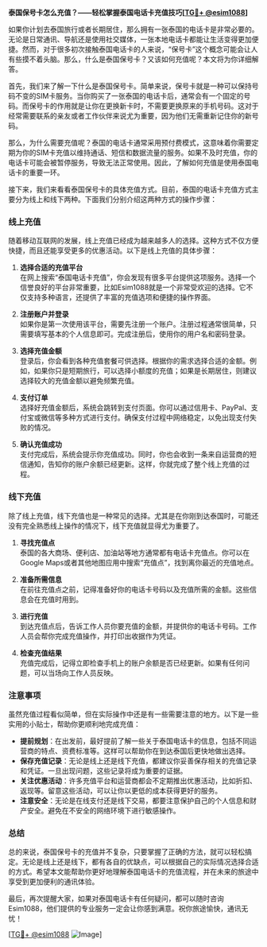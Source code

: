 **泰国保号卡怎么充值？——轻松掌握泰国电话卡充值技巧[[TG💪+ @esim1088](https://t.me/s/esim1088)]**

如果你计划去泰国旅行或者长期居住，那么拥有一张泰国的电话卡是非常必要的。无论是日常通讯、导航还是使用社交媒体，一张本地电话卡都能让生活变得更加便捷。然而，对于很多初次接触泰国电话卡的人来说，“保号卡”这个概念可能会让人有些摸不着头脑。那么，什么是泰国保号卡？又该如何充值呢？本文将为你详细解答。

首先，我们来了解一下什么是泰国保号卡。简单来说，保号卡就是一种可以保持号码不变的SIM卡服务。当你购买了一张泰国的电话卡后，通常会有一个固定的号码。而保号卡的作用就是让你在更换新卡时，不需要更换原来的手机号码。这对于经常需要联系的亲友或者工作伙伴来说尤为重要，因为他们无需重新记住你的新号码。

那么，为什么需要充值呢？泰国的电话卡通常采用预付费模式，这意味着你需要定期为你的SIM卡充值以维持通话、短信和数据流量的服务。如果不及时充值，你的电话卡可能会被暂停服务，导致无法正常使用。因此，了解如何充值是使用泰国电话卡的重要一环。

接下来，我们来看看泰国保号卡的具体充值方式。目前，泰国的电话卡充值方式主要分为线上和线下两种。下面我们分别介绍这两种方式的操作步骤：

### 线上充值

随着移动互联网的发展，线上充值已经成为越来越多人的选择。这种方式不仅方便快捷，而且还能享受更多的优惠活动。以下是线上充值的具体步骤：

1. **选择合适的充值平台**  
   在网上搜索“泰国电话卡充值”，你会发现有很多平台提供这项服务。选择一个信誉良好的平台非常重要，比如Esim1088就是一个非常受欢迎的选择。它不仅支持多种语言，还提供了丰富的充值选项和便捷的操作界面。

2. **注册账户并登录**  
   如果你是第一次使用该平台，需要先注册一个账户。注册过程通常很简单，只需要填写基本的个人信息即可。完成注册后，使用你的用户名和密码登录。

3. **选择充值金额**  
   登录后，你会看到各种充值套餐可供选择。根据你的需求选择合适的金额。例如，如果你只是短期旅行，可以选择小额度的充值；如果是长期居住，则建议选择较大的充值金额以避免频繁充值。

4. **支付订单**  
   选择好充值金额后，系统会跳转到支付页面。你可以通过信用卡、PayPal、支付宝或微信等多种方式进行支付。确保支付过程中网络稳定，以免出现支付失败的情况。

5. **确认充值成功**  
   支付完成后，系统会提示你充值成功。同时，你也会收到一条来自运营商的短信通知，告知你的账户余额已经更新。这样，你就完成了整个线上充值的过程。

### 线下充值

除了线上充值，线下充值也是一种常见的选择。尤其是在你刚到达泰国时，可能还没有完全熟悉线上操作的情况下，线下充值就显得尤为重要了。

1. **寻找充值点**  
   泰国的各大商场、便利店、加油站等地方通常都有电话卡充值点。你可以在Google Maps或者其他地图应用中搜索“充值点”，找到离你最近的充值地点。

2. **准备所需信息**  
   在前往充值点之前，记得准备好你的电话卡号码以及充值所需的金额。这些信息会在充值时用到。

3. **进行充值**  
   到达充值点后，告诉工作人员你要充值的金额，并提供你的电话卡号码。工作人员会帮你完成充值操作，并打印出收据作为凭证。

4. **检查充值结果**  
   充值完成后，记得立即检查手机上的账户余额是否已经更新。如果有任何问题，可以当场向工作人员反映。

### 注意事项

虽然充值过程看似简单，但在实际操作中还是有一些需要注意的地方。以下是一些实用的小贴士，帮助你更顺利地完成充值：

- **提前规划**：在出发前，最好提前了解一些关于泰国电话卡的信息，包括不同运营商的特点、资费标准等。这样可以帮助你在到达泰国后更快地做出选择。
- **保存充值记录**：无论是线上还是线下充值，都建议你妥善保存相关的充值记录和凭证。一旦出现问题，这些记录将成为重要的证据。
- **关注优惠活动**：许多充值平台和运营商都会不定期推出优惠活动，比如折扣、返现等。留意这些活动，可以让你以更低的成本获得更好的服务。
- **注意安全**：无论是在线支付还是线下交易，都要注意保护自己的个人信息和财产安全。避免在不安全的网络环境下进行敏感操作。

### 总结

总的来说，泰国保号卡的充值并不复杂，只要掌握了正确的方法，就可以轻松搞定。无论是线上还是线下，都有各自的优缺点，可以根据自己的实际情况选择合适的方式。希望本文能帮助你更好地理解泰国电话卡的充值流程，并在未来的旅途中享受到更加便利的通讯体验。

最后，再次提醒大家，如果对泰国电话卡有任何疑问，都可以随时咨询Esim1088，他们提供的专业服务一定会让你感到满意。祝你旅途愉快，通讯无忧！

[[TG💪+ @esim1088](https://t.me/s/esim1088) ![Image](https://i.postimg.cc/4NQfJmqS/Snipaste-2025-05-13-00-14-12.png)]